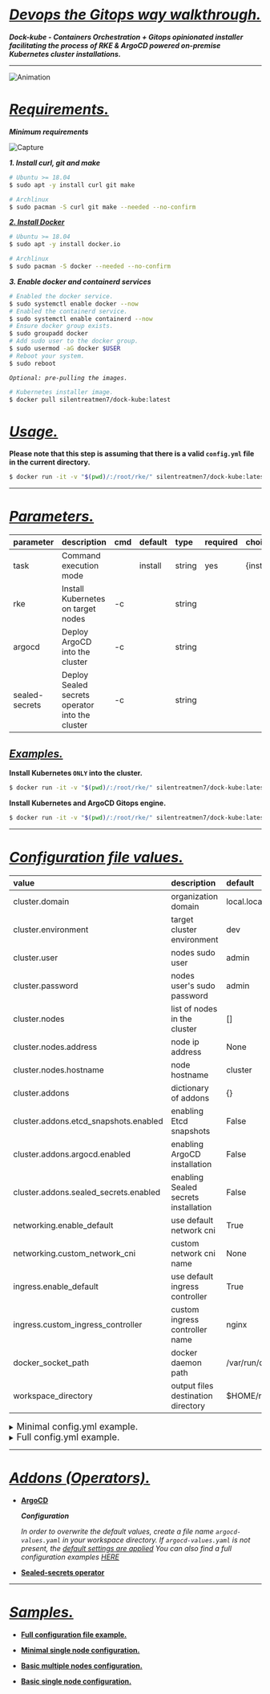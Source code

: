 # ***<ins>Devops the Gitops way walkthrough.</ins>***

***Dock-kube - Containers Orchestration + Gitops opinionated installer facilitating the process of RKE & ArgoCD powered on-premise Kubernetes cluster installations.***

---

![Animation](https://user-images.githubusercontent.com/102635491/169345280-b262c112-b55b-4a07-9600-e31e0fbfa097.gif)

# *<ins>Requirements.</ins>*

***Minimum requirements***

![Capture](https://user-images.githubusercontent.com/102635491/164043817-7143bfae-a8a8-47ed-9ac5-23f74c86c82d.PNG)

***1. Install curl, git and make***

```bash
# Ubuntu >= 18.04
$ sudo apt -y install curl git make

# Archlinux
$ sudo pacman -S curl git make --needed --no-confirm
```

[***2. Install Docker***](https://docs.docker.com/engine/install/)

```bash
# Ubuntu >= 18.04
$ sudo apt -y install docker.io

# Archlinux
$ sudo pacman -S docker --needed --no-confirm
```

***3. Enable docker and containerd services***

```bash
# Enabled the docker service.
$ sudo systemctl enable docker --now
# Enabled the containerd service.
$ sudo systemctl enable containerd --now
# Ensure docker group exists.
$ sudo groupadd docker
# Add sudo user to the docker group.
$ sudo usermod -aG docker $USER
# Reboot your system.
$ sudo reboot
```
  
*`Optional: pre-pulling the images.`*
  
```bash
# Kubernetes installer image.
$ docker pull silentreatmen7/dock-kube:latest
```

# *<ins>Usage.</ins>*

**Please note that this step is assuming that there is a valid `config.yml` file in the current directory.**

```bash
$ docker run -it -v "$(pwd)/:/root/rke/" silentreatmen7/dock-kube:latest [COMPONENT(S)] [TASK]
```

---

# *<ins>Parameters.</ins>*

| parameter      | description                                     | cmd  | default | type   | required | choices          | dependencies                          |
| :------------- | :---------------------------------------------- | :--- | :------ | :----- | :------- | :--------------- | :------------------------------------ |
| task           | Command execution mode                          |      | install | string | yes      | {install,remove} | {install,remove}                      |
| rke            | Install Kubernetes on target nodes              | -c   |         | string |          |                  | `config.yml` in the current directory |
| argocd         | Deploy ArgoCD into the cluster                  | -c   |         | string |          |                  | Kubernetes installed                  |
| sealed-secrets | Deploy Sealed secrets operator into the cluster | -c   |         | string |          |                  | Kubernetes installed                  |


## *<ins>Examples.</ins>*

**Install Kubernetes `ONLY` into the cluster.**

```bash
$ docker run -it -v "$(pwd)/:/root/rke/" silentreatmen7/dock-kube:latest -c rke install
```

**Install Kubernetes and ArgoCD Gitops engine.**

```bash
$ docker run -it -v "$(pwd)/:/root/rke/" silentreatmen7/dock-kube:latest -c rke -c argocd install
```

---

# *<ins>Configuration file values.</ins>*

| value                                 | description                          | default              | type   | required |
| :------------------------------------ | :----------------------------------- | :------------------- | :----- | :------- |
| cluster.domain                        | organization domain                  | local.local          | string | yes      |
| cluster.environment                   | target cluster environment           | dev                  | string | yes      |
| cluster.user                          | nodes sudo user                      | admin                | string | yes      |
| cluster.password                      | nodes user's sudo password           | admin                | string | yes      |
| cluster.nodes                         | list of nodes in the cluster         | []                   | list   | yes      |
| cluster.nodes.address                 | node ip address                      | None                 | string | yes      |
| cluster.nodes.hostname                | node hostname                        | cluster              | string | yes      |
| cluster.addons                        | dictionary of addons                 | {}                   | dict   | no       |
| cluster.addons.etcd_snapshots.enabled | enabling Etcd snapshots              | False                | bool   | no       |
| cluster.addons.argocd.enabled         | enabling ArgoCD installation         | False                | bool   | no       |
| cluster.addons.sealed_secrets.enabled | enabling Sealed secrets installation | False                | string | no       |
| networking.enable_default             | use default network cni              | True                 | bool   | no       |
| networking.custom_network_cni         | custom network cni name              | None                 | string | no       |
| ingress.enable_default                | use default ingress controller       | True                 | bool   | no       |
| ingress.custom_ingress_controller     | custom ingress controller name       | nginx                | string | no       |
| docker_socket_path                    | docker daemon path                   | /var/run/docker.sock | string | no       |
| workspace_directory                   | output files destination directory   | $HOME/rke            | string | no       |

<details>

<summary><font size=4>Minimal config.yml example.</font></summary>

  ```yaml
 ---
  cluster:
    # Organization domain name.
    domain: local.local
    # Target environement.
    environment: dev
    # Remote nodes sudo user.
    user: admin
    # Remote nodes sudo user password.
    password: admin
    # List of nodes to include in the cluster.
    nodes:
      - address: 10.0.0.175
        hostname: node1
  ```

</details>

<details>

<summary><font size=4>Full config.yml example.</font></summary>

  ```yaml
  ---
  cluster:
    # Organization domain name.
    domain: local.local
    # Target environement.
    environment: dev
    # Remote nodes sudo user.
    user: anon
    # Remote nodes sudo user password.
    password: toor
  
    # List of nodes to include in the cluster.
    nodes:
      - address: 10.0.0.175
        hostname: node1
      - address: 10.0.0.176
        hostname: node1
      - address: 10.0.0.177
        hostname: node3
  
    # List of addons to deploy / configure.
    addons:
      # RKE cluster snapshots service.
      etcd_snapshots:
        enabled: True
  
      # ArgoCD Gitops engine deployment.
      argocd:
        enabled: True
        version: 4.5.12
        namespace: 'argocd'
  
      # Sealed secrets operator.
      sealed_secrets:
        # Enabling sealed-secrets-controller
        enabled: True
        # Enabling the WebGUI.
        enable_webgui: True
        version: 1.16.1
        namespace: 'kube-system'
  
  networking:
    # Default: calico
    enable_default: True
    # The custom network cni to use in case   enable_default is False
    custom_network_cni: cilium
  
  ingress:
    # Default: nginx
    enable_default: True
    # The custom ingress controller to use in case   enable_default is False
    custom_ingress_controller: nginx
  
  # Could be /var/run/docker.sock too.
  docker_socket_path: /var/run/docker.sock
  ```

</details>

---

# *<ins>Addons (Operators).</ins>*

- [**ArgoCD**](https://github.com/argoproj/argo-cd)

  ***Configuration***

  *In order to overwrite the default values, create a file name `argocd-values.yaml` in your workspace directory.*
  *If `argocd-values.yaml` is not present, the [default settings are applied](ansible/roles/argocd/files/default-values.yml)*
  *You can also find a full configuration examples [HERE](ansible/roles/argocd/files/full-sample-values.yml)*

- [**Sealed-secrets operator**](https://github.com/bitnami-labs/sealed-secrets)

---

# *<ins>Samples.</ins>*

- [**Full configuration file example.**](docs/samples/configurations/config_full.yml)

- [**Minimal single node configuration.**](docs/samples/configurations/config_minimal.yml)

- [**Basic multiple nodes configuration.**](docs/samples/configurations/config_multiple_nodes.yml)

- [**Basic single node configuration.**](docs/samples/configurations/config_single_node.yml)
